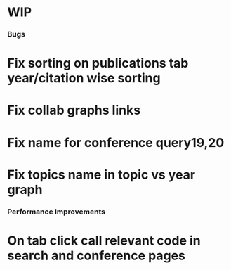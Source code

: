 # WIP

### Bugs
# Fix sorting on publications tab year/citation wise sorting
# Fix collab graphs links
# Fix name for conference query19,20
# Fix topics name in topic vs year graph

### Performance Improvements
# On tab click call relevant code in search and conference pages
